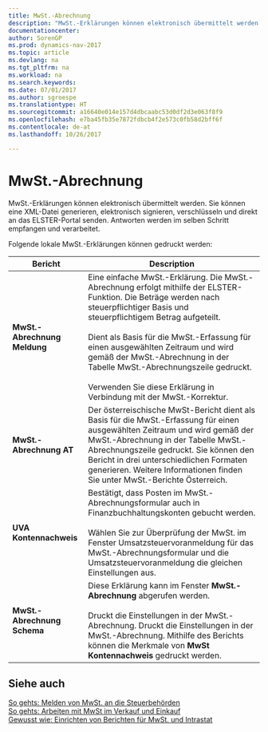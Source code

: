 ```yaml
---
title: MwSt.-Abrechnung
description: "MwSt.-Erklärungen können elektronisch übermittelt werden. Sie können eine XML-Datei generieren, elektronisch signieren, verschlüsseln und direkt an das ELSTER-Portal senden. Antworten werden im selben Schritt empfangen und verarbeitet."
documentationcenter: 
author: SorenGP
ms.prod: dynamics-nav-2017
ms.topic: article
ms.devlang: na
ms.tgt_pltfrm: na
ms.workload: na
ms.search.keywords: 
ms.date: 07/01/2017
ms.author: sgroespe
ms.translationtype: HT
ms.sourcegitcommit: a16640e014e157d4dbcaabc53d0df2d3e063f8f9
ms.openlocfilehash: e7ba45fb35e7872fdbcb4f2e573c0fb58d2bff6f
ms.contentlocale: de-at
ms.lasthandoff: 10/26/2017

---
```

# <a name="vat-reporting"></a>MwSt.-Abrechnung
MwSt.-Erklärungen können elektronisch übermittelt werden. Sie können eine XML-Datei generieren, elektronisch signieren, verschlüsseln und direkt an das ELSTER-Portal senden. Antworten werden im selben Schritt empfangen und verarbeitet.  

Folgende lokale MwSt.-Erklärungen können gedruckt werden:  

|Bericht|Description|  
|------------|---------------------------------------|  
|**MwSt.-Abrechnung Meldung**|Eine einfache MwSt.-Erklärung. Die MwSt.-Abrechnung erfolgt mithilfe der ELSTER-Funktion. Die Beträge werden nach steuerpflichtiger Basis und steuerpflichtigem Betrag aufgeteilt.<br /><br /> Dient als Basis für die MwSt.-Erfassung für einen ausgewählten Zeitraum und wird gemäß der MwSt.-Abrechnung in der Tabelle MwSt.-Abrechnungszeile gedruckt.<br /><br /> Verwenden Sie diese Erklärung in Verbindung mit der MwSt.-Korrektur.|  
|**MwSt.-Abrechnung AT**|Der österreischische MwSt-Bericht dient als Basis für die MwSt.-Erfassung für einen ausgewählten Zeitraum und wird gemäß der MwSt.-Abrechnung in der Tabelle MwSt.-Abrechnungszeile gedruckt. Sie können den Bericht in drei unterschiedlichen Formaten generieren. Weitere Informationen finden Sie unter MwSt.-Berichte Österreich.|  
|**UVA Kontennachweis**|Bestätigt, dass Posten im MwSt.-Abrechnungsformular auch in Finanzbuchhaltungskonten gebucht werden.<br /><br /> Wählen Sie zur Überprüfung der MwSt. im Fenster Umsatzsteuervoranmeldung für das MwSt.-Abrechnungsformular und die Umsatzsteuervoranmeldung die gleichen Einstellungen aus.|  
|**MwSt.-Abrechnung Schema**|Diese Erklärung kann im Fenster **MwSt.-Abrechnung** abgerufen werden.<br /><br /> Druckt die Einstellungen in der MwSt.-Abrechnung. Druckt die Einstellungen in der MwSt.-Abrechnung. Mithilfe des Berichts können die Merkmale von **MwSt Kontennachweis** gedruckt werden.|  

## <a name="see-also"></a>Siehe auch  
[So gehts: Melden von MwSt. an die Steuerbehörden](../../finance-how-report-vat.md)  
[So gehts: Arbeiten mit MwSt im Verkauf und Einkauf](../../finance-work-with-vat.md)  
[Gewusst wie: Einrichten von Berichten für MwSt. und Intrastat](../Germany/how-to-set-up-reports-for-vat-and-intrastat.md)

